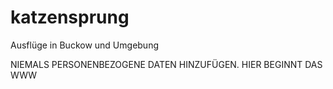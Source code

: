 # katzensprung
Ausflüge in Buckow und Umgebung

NIEMALS PERSONENBEZOGENE DATEN HINZUFÜGEN. HIER BEGINNT DAS WWW

